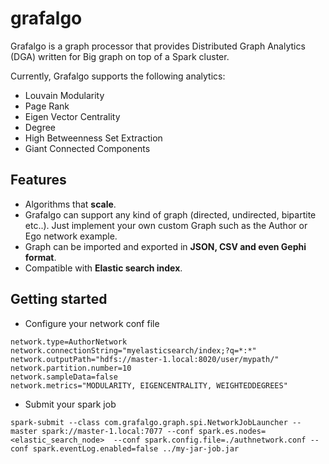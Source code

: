 # grafalgo

Grafalgo is a graph processor that provides Distributed Graph Analytics (DGA) written for Big graph on top of a Spark cluster.

Currently, Grafalgo supports the following analytics:
- Louvain Modularity 
- Page Rank
- Eigen Vector Centrality
- Degree
- High Betweenness Set Extraction
- Giant Connected Components

## Features
- Algorithms that **scale**.
- Grafalgo can support any kind of graph (directed, undirected, bipartite etc..). Just implement your own custom Graph such as the Author or Ego network example. 
- Graph can be imported and exported in **JSON, CSV and even Gephi format**.
- Compatible with **Elastic search index**. 

## Getting started

* Configure your network conf file

```
network.type=AuthorNetwork
network.connectionString="myelasticsearch/index;?q=*:*"
network.outputPath="hdfs://master-1.local:8020/user/mypath/"
network.partition.number=10
network.sampleData=false
network.metrics="MODULARITY, EIGENCENTRALITY, WEIGHTEDDEGREES"
```
* Submit your spark job

```
spark-submit --class com.grafalgo.graph.spi.NetworkJobLauncher --master spark://master-1.local:7077 --conf spark.es.nodes=<elastic_search_node>  --conf spark.config.file=./authnetwork.conf --conf spark.eventLog.enabled=false ../my-jar-job.jar
```












